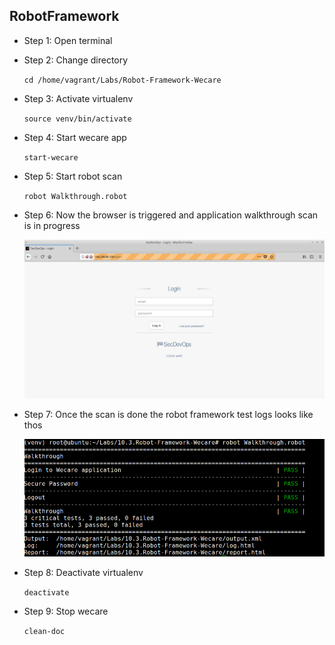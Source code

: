 ## RobotFramework
* Step 1: Open terminal

* Step 2: Change directory

	 `cd /home/vagrant/Labs/Robot-Framework-Wecare`

* Step 3: Activate virtualenv
	
	`source venv/bin/activate`	
	
* Step 4: Start wecare app

	`start-wecare`

* Step 5:	Start robot scan

	`robot Walkthrough.robot`
	
* Step 6: Now the browser is triggered and application walkthrough scan is in progress
	
	![Image](./img/trigger-browser.png)
    
* Step 7: Once the scan is done the robot framework test logs looks like thos
	
	![Image](./img/robot-test-status.png)
	
* Step 8: Deactivate virtualenv

	`deactivate`

* Step 9: Stop wecare

	`clean-doc`	
	

